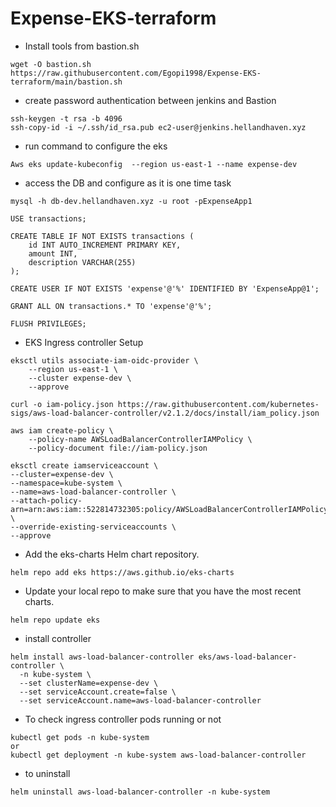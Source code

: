 # Expense-EKS-terraform
* Install tools from bastion.sh 
```
wget -O bastion.sh https://raw.githubusercontent.com/Egopi1998/Expense-EKS-terraform/main/bastion.sh

```
* create password authentication between jenkins and Bastion
```
ssh-keygen -t rsa -b 4096
ssh-copy-id -i ~/.ssh/id_rsa.pub ec2-user@jenkins.hellandhaven.xyz
```
* run command to configure the eks
```
Aws eks update-kubeconfig  --region us-east-1 --name expense-dev
```
* access the DB and configure as it is one time task 
```
mysql -h db-dev.hellandhaven.xyz -u root -pExpenseApp1
```
```
USE transactions;
```
```
CREATE TABLE IF NOT EXISTS transactions (
    id INT AUTO_INCREMENT PRIMARY KEY,
    amount INT,
    description VARCHAR(255)
);
```
```
CREATE USER IF NOT EXISTS 'expense'@'%' IDENTIFIED BY 'ExpenseApp@1';
```
```
GRANT ALL ON transactions.* TO 'expense'@'%';
```
```
FLUSH PRIVILEGES;
```
* EKS Ingress controller Setup
```
eksctl utils associate-iam-oidc-provider \
    --region us-east-1 \
    --cluster expense-dev \
    --approve
```
```
curl -o iam-policy.json https://raw.githubusercontent.com/kubernetes-sigs/aws-load-balancer-controller/v2.1.2/docs/install/iam_policy.json
```
```
aws iam create-policy \
    --policy-name AWSLoadBalancerControllerIAMPolicy \
    --policy-document file://iam-policy.json
```
```
eksctl create iamserviceaccount \
--cluster=expense-dev \
--namespace=kube-system \
--name=aws-load-balancer-controller \
--attach-policy-arn=arn:aws:iam::522814732305:policy/AWSLoadBalancerControllerIAMPolicy \
--override-existing-serviceaccounts \
--approve
```
* Add the eks-charts Helm chart repository.
```
helm repo add eks https://aws.github.io/eks-charts
```
* Update your local repo to make sure that you have the most recent charts.
```
helm repo update eks
```
* install controller
```
helm install aws-load-balancer-controller eks/aws-load-balancer-controller \
  -n kube-system \
  --set clusterName=expense-dev \
  --set serviceAccount.create=false \
  --set serviceAccount.name=aws-load-balancer-controller
```
* To check ingress controller pods running or not
```
kubectl get pods -n kube-system
or 
kubectl get deployment -n kube-system aws-load-balancer-controller
```
*  to uninstall
```
helm uninstall aws-load-balancer-controller -n kube-system
```


